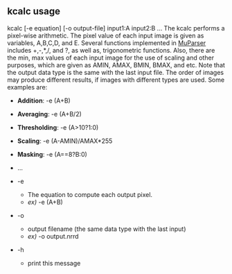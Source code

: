 ## kcalc usage 
   kcalc [-e equation] [-o output-file] input1:A input2:B ...
The kcalc performs a pixel-wise arithmetic. The pixel value of each input image is given as variables, A,B,C,D, and E. Several functions implemented in [MuParser](http://muparser.beltoforion.de/) includes +,-,*,/, and ?, as well as, trigonometric functions.
Also, there are the min, max values of each input image for the use of scaling and other purposes, which are given as AMIN, AMAX, BMIN, BMAX, and etc.
Note that the output data type is the same with the last input file. The order of images may produce different results, if images with different types are used.
Some examples are:
* **Addition**: -e (A+B)
* **Averaging**: -e (A+B/2)
* **Thresholding**: -e (A>10?1:0)
* **Scaling**: -e (A-AMIN)/AMAX*255
* **Masking**: -e (A==8?B:0)
* ...

* -e
	* The equation to compute each output pixel.
	* *ex)* -e (A+B)
* -o
	* output filename (the same data type with the last input)
	* *ex)* -o output.nrrd
* -h
	* print this message

